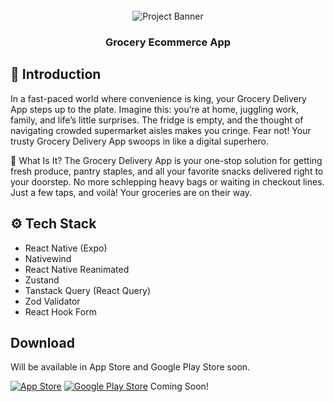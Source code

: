 <div align="center">
  <br />
      <img src="https://i.ibb.co/THwwkDZ/Grocery-Delivery-App.png" alt="Project Banner">
  <br />

  <h3 align="center">Grocery Ecommerce App</h3>
</div>

## 🤖 Introduction

In a fast-paced world where convenience is king, your Grocery Delivery App steps up to the plate. Imagine this: you’re at home, juggling work, family, and life’s little surprises. The fridge is empty, and the thought of navigating crowded supermarket aisles makes you cringe. Fear not! Your trusty Grocery Delivery App swoops in like a digital superhero.

🛒 What Is It? The Grocery Delivery App is your one-stop solution for getting fresh produce, pantry staples, and all your favorite snacks delivered right to your doorstep. No more schlepping heavy bags or waiting in checkout lines. Just a few taps, and voilà! Your groceries are on their way.

## ⚙️ Tech Stack

- React Native (Expo)
- Nativewind
- React Native Reanimated
- Zustand
- Tanstack Query (React Query)
- Zod Validator
- React Hook Form

## Download

Will be available in App Store and Google Play Store soon.

[![App Store](https://img.shields.io/badge/App_Store-0D96F6?logo=app-store&logoColor=white)](#)
[![Google Play Store](https://img.shields.io/badge/Google_Play-414141?logo=google-play&logoColor=white)](#)
Coming Soon!
